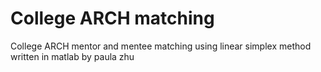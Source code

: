 # College ARCH matching
College ARCH mentor and mentee matching using linear simplex method written in matlab by paula zhu
